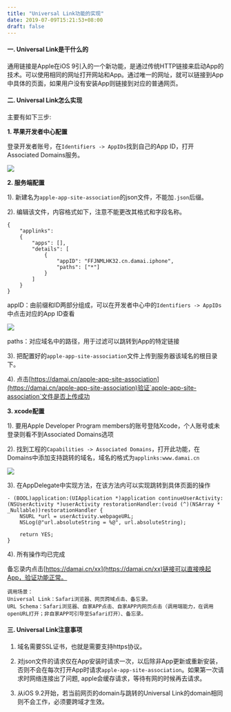 ```yaml
---
title: "Universal Link功能的实现"
date: 2019-07-09T15:21:53+08:00
draft: false
---
```


#### 一. Universal Link是干什么的
通用链接是Apple在iOS 9引入的一个新功能，是通过传统HTTP链接来启动App的技术。可以使用相同的网址打开网站和App。通过唯一的网址，就可以链接到App中具体的页面，如果用户没有安装App则链接到对应的普通网页。

#### 二. Universal Link怎么实现
主要有如下三步:

**1. 苹果开发者中心配置**

登录开发者账号，在`Identifiers -> AppIDs`找到自己的App ID，打开Associated Domains服务。

![](https://github.com/shanbozhu/shanbozhu.github.io.resource/blob/master/image/2019_7_9/2019_7_9_0.png?raw=true)

**2. 服务端配置**

1). 新建名为`apple-app-site-association`的json文件，不能加`.json`后缀。

2). 编辑该文件，内容格式如下，注意不能更改其格式和字段名称。

```
{
    "applinks":
    {
        "apps": [],
        "details": [
            {
                "appID": "FFJNMLHK32.cn.damai.iphone",
                "paths": ["*"]
            }
        ]
    }
}
```
appID：由前缀和ID两部分组成，可以在开发者中心中的`Identifiers -> AppIDs`中点击对应的App ID查看

![](https://github.com/shanbozhu/shanbozhu.github.io.resource/blob/master/image/2019_7_9/2019_7_9_1.png?raw=true)

paths：对应域名中的路径，用于过滤可以跳转到App的特定链接

3). 把配置好的`apple-app-site-association`文件上传到服务器该域名的根目录下。

4). 点击[https://damai.cn/apple-app-site-association](https://damai.cn/apple-app-site-association)验证`apple-app-site-association`文件是否上传成功

**3. xcode配置**

1). 要用Apple Developer Program members的账号登陆Xcode，个人账号或未登录则看不到Associated Domains选项

2). 找到工程的`Capabilities -> Associated Domains`，打开此功能，在Domains中添加支持跳转的域名，域名的格式为`applinks:www.damai.cn`

![](https://github.com/shanbozhu/shanbozhu.github.io.resource/blob/master/image/2019_7_9/2019_7_9_2.png?raw=true)

3). 在AppDelegate中实现方法，在该方法内可以实现跳转到具体页面的操作

```
- (BOOL)application:(UIApplication *)application continueUserActivity:(NSUserActivity *)userActivity restorationHandler:(void (^)(NSArray * _Nullable))restorationHandler {
    NSURL *url = userActivity.webpageURL;
    NSLog(@"url.absoluteString = %@", url.absoluteString);

    return YES;
}
```
4). 所有操作均已完成

备忘录内点击[https://damai.cn/xx](https://damai.cn/xx)链接可以直接唤起App，验证功能正常。

```
调用场景：
Universal Link：Safari浏览器、网页跨域点击、备忘录。
URL Schema：Safari浏览器、自家APP点击、自家APP内网页点击（调用端能力，在调用openURL打开；非自家APP可引导至Safari打开）、备忘录。
```

#### 三. Universal Link注意事项
1. 域名需要SSL证书，也就是需要支持https协议。

2. 对json文件的请求仅在App安装时请求一次，以后除非App更新或重新安装，否则不会在每次打开App时请求`apple-app-site-association`。如果第一次请求时网络连接出了问题, apple会缓存请求，等待有网的时候再去请求。

3. 从iOS 9.2开始，若当前网页的domain与跳转的Universal Link的domain相同则不会工作，必须要跨域才生效。
